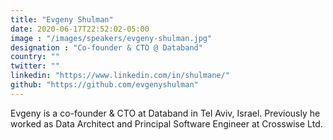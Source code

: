 ```yaml
---
title: "Evgeny Shulman"
date: 2020-06-17T22:52:02-05:00
image : "/images/speakers/evgeny-shulman.jpg"
designation : "Co-founder & CTO @ Databand"
country: ""
twitter: ""
linkedin: "https://www.linkedin.com/in/shulmane/"
github: "https://github.com/evgenyshulman"
---
```


Evgeny is a co-founder & CTO at Databand in Tel Aviv, Israel. Previously he worked as Data Architect and Principal Software Engineer at Crosswise Ltd. 